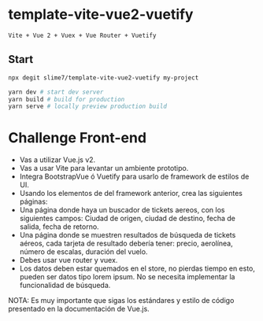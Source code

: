 # template-vite-vue2-vuetify

`Vite + Vue 2 + Vuex + Vue Router + Vuetify`

## Start

```bash
npx degit slime7/template-vite-vue2-vuetify my-project
```

```bash
yarn dev # start dev server
yarn build # build for production
yarn serve # locally preview production build
```

# Challenge Front-end
- Vas a utilizar Vue.js v2.
- Vas a usar Vite para levantar un ambiente prototipo.
- Integra BootstrapVue ó Vuetify para usarlo de framework de estilos de UI.
- Usando los elementos de del framework anterior, crea las siguientes páginas:
- Una página donde haya un buscador de tickets aereos, con los siguientes campos: Ciudad de origen, ciudad de destino, fecha de salida, fecha de retorno.
- Una página donde se muestren resultados de búsqueda de tickets aéreos, cada tarjeta de resultado debería tener: precio, aerolínea, número de escalas, duración del vuelo.
- Debes usar vue router y vuex.
- Los datos deben estar quemados en el store, no pierdas tiempo en esto, pueden ser datos tipo lorem ipsum. No se necesita implementar la funcionalidad de búsqueda.

NOTA: Es muy importante que sigas los estándares y estilo de código presentado en la documentación de Vue.js.


